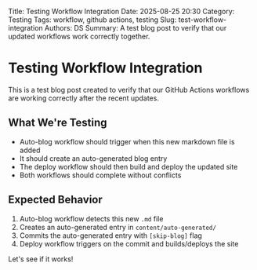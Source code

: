 Title: Testing Workflow Integration
Date: 2025-08-25 20:30
Category: Testing
Tags: workflow, github actions, testing
Slug: test-workflow-integration
Authors: DS
Summary: A test blog post to verify that our updated workflows work correctly together.

# Testing Workflow Integration

This is a test blog post created to verify that our GitHub Actions workflows are working correctly after the recent updates.

## What We're Testing

- Auto-blog workflow should trigger when this new markdown file is added
- It should create an auto-generated blog entry
- The deploy workflow should then build and deploy the updated site
- Both workflows should complete without conflicts

## Expected Behavior

1. Auto-blog workflow detects this new `.md` file
2. Creates an auto-generated entry in `content/auto-generated/`
3. Commits the auto-generated entry with `[skip-blog]` flag
4. Deploy workflow triggers on the commit and builds/deploys the site

Let's see if it works!